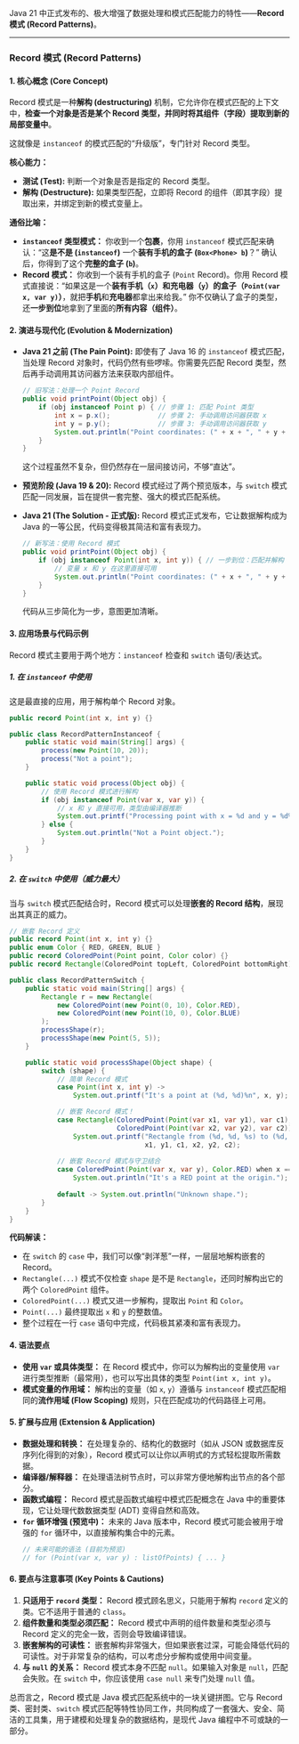 Java 21 中正式发布的、极大增强了数据处理和模式匹配能力的特性——**Record 模式 (Record Patterns)**。

---

### Record 模式 (Record Patterns)

#### 1. 核心概念 (Core Concept)

Record 模式是一种**解构 (destructuring)** 机制，它允许你在模式匹配的上下文中，**检查一个对象是否是某个 Record 类型，并同时将其组件（字段）提取到新的局部变量中**。

这就像是 `instanceof` 的模式匹配的“升级版”，专门针对 Record 类型。

**核心能力：**
*   **测试 (Test):** 判断一个对象是否是指定的 Record 类型。
*   **解构 (Destructure):** 如果类型匹配，立即将 Record 的组件（即其字段）提取出来，并绑定到新的模式变量上。

**通俗比喻：**
*   **`instanceof` 类型模式：** 你收到一个**包裹**，你用 `instanceof` 模式匹配来确认：“这**是不是 (`instanceof`)** 一个**装有手机的盒子 (`Box<Phone> b`)**？” 确认后，你得到了这个**完整的盒子 (`b`)**。
*   **Record 模式：** 你收到一个装有手机的盒子 (`Point` Record)。你用 Record 模式直接说：“如果这是一个**装有手机（`x`）和充电器（`y`）的盒子（`Point(var x, var y)`）**，就把**手机**和**充电器**都拿出来给我。” 你不仅确认了盒子的类型，还**一步到位**地拿到了里面的**所有内容（组件）**。

#### 2. 演进与现代化 (Evolution & Modernization)

*   **Java 21 之前 (The Pain Point):**
    即使有了 Java 16 的 `instanceof` 模式匹配，当处理 Record 对象时，代码仍然有些啰嗦。你需要先匹配 Record 类型，然后再手动调用其访问器方法来获取内部组件。

    ```java
    // 旧写法：处理一个 Point Record
    public void printPoint(Object obj) {
        if (obj instanceof Point p) { // 步骤 1: 匹配 Point 类型
            int x = p.x();            // 步骤 2: 手动调用访问器获取 x
            int y = p.y();            // 步骤 3: 手动调用访问器获取 y
            System.out.println("Point coordinates: (" + x + ", " + y + ")");
        }
    }
    ```
    这个过程虽然不复杂，但仍然存在一层间接访问，不够“直达”。

*   **预览阶段 (Java 19 & 20):**
    Record 模式经过了两个预览版本，与 `switch` 模式匹配一同发展，旨在提供一套完整、强大的模式匹配系统。

*   **Java 21 (The Solution - 正式版):**
    Record 模式正式发布，它让数据解构成为 Java 的一等公民，代码变得极其简洁和富有表现力。

    ```java
    // 新写法：使用 Record 模式
    public void printPoint(Object obj) {
        if (obj instanceof Point(int x, int y)) { // 一步到位：匹配并解构
            // 变量 x 和 y 在这里直接可用
            System.out.println("Point coordinates: (" + x + ", " + y + ")");
        }
    }
    ```
    代码从三步简化为一步，意图更加清晰。

#### 3. 应用场景与代码示例

Record 模式主要用于两个地方：`instanceof` 检查和 `switch` 语句/表达式。

##### **1. 在 `instanceof` 中使用**

这是最直接的应用，用于解构单个 Record 对象。

```java
public record Point(int x, int y) {}

public class RecordPatternInstanceof {
    public static void main(String[] args) {
        process(new Point(10, 20));
        process("Not a point");
    }

    public static void process(Object obj) {
        // 使用 Record 模式进行解构
        if (obj instanceof Point(var x, var y)) {
            // x 和 y 直接可用，类型由编译器推断
            System.out.printf("Processing point with x = %d and y = %d%n", x, y);
        } else {
            System.out.println("Not a Point object.");
        }
    }
}
```

##### **2. 在 `switch` 中使用（威力最大）**

当与 `switch` 模式匹配结合时，Record 模式可以处理**嵌套的 Record 结构**，展现出其真正的威力。

```java
// 嵌套 Record 定义
public record Point(int x, int y) {}
public enum Color { RED, GREEN, BLUE }
public record ColoredPoint(Point point, Color color) {}
public record Rectangle(ColoredPoint topLeft, ColoredPoint bottomRight) {}

public class RecordPatternSwitch {
    public static void main(String[] args) {
        Rectangle r = new Rectangle(
            new ColoredPoint(new Point(0, 10), Color.RED),
            new ColoredPoint(new Point(10, 0), Color.BLUE)
        );
        processShape(r);
        processShape(new Point(5, 5));
    }

    public static void processShape(Object shape) {
        switch (shape) {
            // 简单 Record 模式
            case Point(int x, int y) ->
                System.out.printf("It's a point at (%d, %d)%n", x, y);

            // 嵌套 Record 模式！
            case Rectangle(ColoredPoint(Point(var x1, var y1), var c1),
                           ColoredPoint(Point(var x2, var y2), var c2)) ->
                System.out.printf("Rectangle from (%d, %d, %s) to (%d, %d, %s)%n",
                                  x1, y1, c1, x2, y2, c2);
            
            // 嵌套 Record 模式与守卫结合
            case ColoredPoint(Point(var x, var y), Color.RED) when x == 0 && y == 0 ->
                System.out.println("It's a RED point at the origin.");
                
            default -> System.out.println("Unknown shape.");
        }
    }
}
```

**代码解读：**
*   在 `switch` 的 `case` 中，我们可以像“剥洋葱”一样，一层层地解构嵌套的 Record。
*   `Rectangle(...)` 模式不仅检查 `shape` 是不是 `Rectangle`，还同时解构出它的两个 `ColoredPoint` 组件。
*   `ColoredPoint(...)` 模式又进一步解构，提取出 `Point` 和 `Color`。
*   `Point(...)` 最终提取出 `x` 和 `y` 的整数值。
*   整个过程在一行 `case` 语句中完成，代码极其紧凑和富有表现力。

#### 4. 语法要点

*   **使用 `var` 或具体类型：**
    在 Record 模式中，你可以为解构出的变量使用 `var` 进行类型推断（最常用），也可以写出具体的类型 `Point(int x, int y)`。
*   **模式变量的作用域：**
    解构出的变量（如 `x`, `y`）遵循与 `instanceof` 模式匹配相同的**流作用域 (Flow Scoping)** 规则，只在匹配成功的代码路径上可用。

#### 5. 扩展与应用 (Extension & Application)

*   **数据处理和转换：** 在处理复杂的、结构化的数据时（如从 JSON 或数据库反序列化得到的对象），Record 模式可以让你以声明式的方式轻松提取所需数据。
*   **编译器/解释器：** 在处理语法树节点时，可以非常方便地解构出节点的各个部分。
*   **函数式编程：** Record 模式是函数式编程中模式匹配概念在 Java 中的重要体现，它让处理代数数据类型 (ADT) 变得自然和高效。
*   **`for` 循环增强 (预览中)：** 未来的 Java 版本中，Record 模式可能会被用于增强的 `for` 循环中，以直接解构集合中的元素。
    ```java
    // 未来可能的语法 (目前为预览)
    // for (Point(var x, var y) : listOfPoints) { ... }
    ```

#### 6. 要点与注意事项 (Key Points & Cautions)

1.  **只适用于 `record` 类型：** Record 模式顾名思义，只能用于解构 `record` 定义的类。它不适用于普通的 `class`。
2.  **组件数量和类型必须匹配：** Record 模式中声明的组件数量和类型必须与 Record 定义的完全一致，否则会导致编译错误。
3.  **嵌套解构的可读性：** 嵌套解构非常强大，但如果嵌套过深，可能会降低代码的可读性。对于非常复杂的结构，可以考虑分步解构或使用中间变量。
4.  **与 `null` 的关系：** Record 模式本身不匹配 `null`。如果输入对象是 `null`，匹配会失败。在 `switch` 中，你应该使用 `case null` 来专门处理 `null` 值。

总而言之，Record 模式是 Java 模式匹配系统中的一块关键拼图。它与 Record 类、密封类、`switch` 模式匹配等特性协同工作，共同构成了一套强大、安全、简洁的工具集，用于建模和处理复杂的数据结构，是现代 Java 编程中不可或缺的一部分。